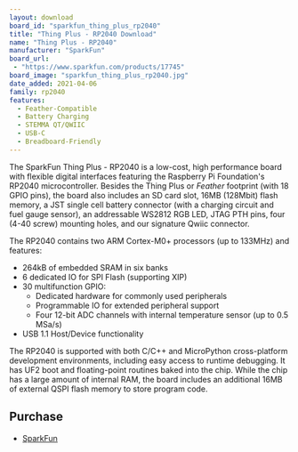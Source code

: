 ```yaml
---
layout: download
board_id: "sparkfun_thing_plus_rp2040"
title: "Thing Plus - RP2040 Download"
name: "Thing Plus - RP2040"
manufacturer: "SparkFun"
board_url:
 - "https://www.sparkfun.com/products/17745"
board_image: "sparkfun_thing_plus_rp2040.jpg"
date_added: 2021-04-06
family: rp2040
features:
  - Feather-Compatible
  - Battery Charging
  - STEMMA QT/QWIIC
  - USB-C
  - Breadboard-Friendly
---
```


The SparkFun Thing Plus - RP2040 is a low-cost, high performance board with flexible digital interfaces featuring the Raspberry Pi Foundation's RP2040 microcontroller. Besides the Thing Plus or *Feather* footprint (with 18 GPIO pins), the board also includes an SD card slot, 16MB (128Mbit) flash memory, a JST single cell battery connector (with a charging circuit and fuel gauge sensor), an addressable WS2812 RGB LED, JTAG PTH pins, four (4-40 screw) mounting holes, and our signature Qwiic connector.

The RP2040 contains two ARM Cortex-M0+ processors (up to 133MHz) and features:

- 264kB of embedded SRAM in six banks
- 6 dedicated IO for SPI Flash (supporting XIP)
- 30 multifunction GPIO:
  - Dedicated hardware for commonly used peripherals
  - Programmable IO for extended peripheral support
  - Four 12-bit ADC channels with internal temperature sensor (up to 0.5 MSa/s)
- USB 1.1 Host/Device functionality

The RP2040 is supported with both C/C++ and MicroPython cross-platform development environments, including easy access to runtime debugging. It has UF2 boot and floating-point routines baked into the chip. While the chip has a large amount of internal RAM, the board includes an additional 16MB of external QSPI flash memory to store program code.

## Purchase
* [SparkFun](https://www.sparkfun.com/products/17745)

